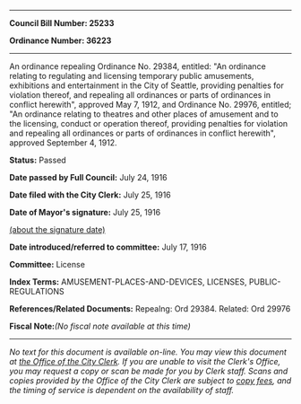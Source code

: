 

********

**Council Bill Number: 25233**
   
**Ordinance Number: 36223**
********

 An ordinance repealing Ordinance No. 29384, entitled: "An ordinance relating to regulating and licensing temporary public amusements, exhibitions and entertainment in the City of Seattle, providing penalties for violation thereof, and repealing all ordinances or parts of ordinances in conflict herewith", approved May 7, 1912, and Ordinance No. 29976, entitled; "An ordinance relating to theatres and other places of amusement and to the licensing, conduct or operation thereof, providing penalties for violation and repealing all ordinances or parts of ordinances in conflict herewith", approved September 4, 1912.

**Status:** Passed
   
**Date passed by Full Council:** July 24, 1916
   
**Date filed with the City Clerk:** July 25, 1916
   
**Date of Mayor's signature:** July 25, 1916
   
[(about the signature date)](/~public/approvaldate.htm)
   
   
   
**Date introduced/referred to committee:** July 17, 1916
   
**Committee:** License
   
   
**Index Terms:** AMUSEMENT-PLACES-AND-DEVICES, LICENSES, PUBLIC-REGULATIONS

**References/Related Documents:** Repealng: Ord 29384. Related: Ord 29976

**Fiscal Note:**_(No fiscal note available at this time)_
********

_No text for this document is available on-line. You may view this document at [the Office of the City Clerk](http://www.seattle.gov/leg/clerk/contactUs.htm). If you are unable to visit the Clerk's Office, you may request a copy or scan be made for you by Clerk staff. Scans and copies provided by the Office of the City Clerk are subject to [copy fees](http://clerk.seattle.gov/~public/clerkfees.htm), and the timing of service is dependent on the availability of staff._

